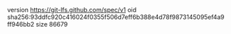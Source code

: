 version https://git-lfs.github.com/spec/v1
oid sha256:93ddfc920c416024f0355f506d7eff6b388e4d78f9873145095ef4a9ff946bb2
size 86679
